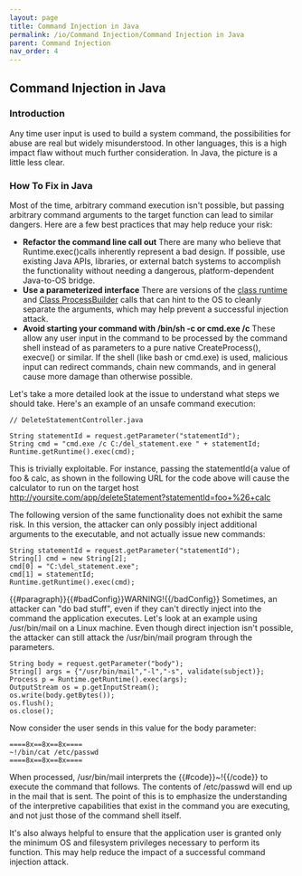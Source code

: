 ```yaml
---
layout: page
title: Command Injection in Java
permalink: /io/Command Injection/Command Injection in Java
parent: Command Injection
nav_order: 4
---
```


## Command Injection in Java 

###  Introduction 

Any time user input is used to build a system command, the possibilities for abuse are real but widely misunderstood. 
In other languages, this is a high impact flaw without much further consideration. In Java, the picture is a little less clear. 


###  How To Fix in Java

Most of the time, arbitrary command execution isn't possible, but passing arbitrary command arguments to the target function can lead to similar dangers. Here are a few best practices that may help reduce your risk:


- **Refactor the command line call out** There are many who believe that Runtime.exec()calls inherently represent a bad design. If possible, use existing Java APIs, libraries, or external batch systems to accomplish the functionality without needing a dangerous, platform-dependent Java-to-OS bridge.
- **Use a parameterized interface** There are versions of the [class runtime](https://docs.oracle.com/javase/1.5.0/docs/api/java/lang/Runtime.html) and [Class ProcessBuilder](https://docs.oracle.com/javase/1.5.0/docs/api/java/lang/ProcessBuilder.html) calls that can hint to the OS to cleanly separate the arguments, which may help prevent a successful injection attack.
- **Avoid starting your command with /bin/sh -c or cmd.exe /c** These allow any user input in the command to be processed by the command shell instead of as parameters to a pure native CreateProcess(), execve() or similar. If the shell (like bash or cmd.exe) is used, malicious input can redirect commands, chain new commands, and in general cause more damage than otherwise possible. 

Let's take a more detailed look at the issue to understand what steps we should take. Here's an example of an unsafe command execution:
```
// DeleteStatementController.java

String statementId = request.getParameter("statementId");
String cmd = "cmd.exe /c C:/del_statement.exe " + statementId;
Runtime.getRuntime().exec(cmd);
```


This is trivially exploitable. For instance, passing the statementId{a value of foo &amp; calc, as shown in the following URL for the code above will cause the calculator to run on the target host
http://yoursite.com/app/deleteStatement?statementId=foo+%26+calc 


The following version of the same functionality does not exhibit the same risk. In this version, the attacker can only possibly inject additional arguments to the executable, and not actually issue new commands:

```
String statementId = request.getParameter("statementId");
String[] cmd = new String[2];
cmd[0] = "C:\del_statement.exe";
cmd[1] = statementId;
Runtime.getRuntime().exec(cmd);
```

{{#paragraph}}{{#badConfig}}WARNING!{{/badConfig}} Sometimes, an attacker can "do bad stuff", even if they can't directly inject into the command the application executes. Let's look at an example using /usr/bin/mail on a Linux machine. Even though direct injection isn't possible, the attacker can still attack the /usr/bin/mail program through the parameters.

```
String body = request.getParameter("body");
String[] args = {"/usr/bin/mail","-l","-s", validate(subject)};
Process p = Runtime.getRuntime().exec(args);
OutputStream os = p.getInputStream();
os.write(body.getBytes());
os.flush();
os.close();
```

Now consider the user sends in this value for the body parameter:

```
====8x==8x==8x====
~!/bin/cat /etc/passwd
====8x==8x==8x====
```
 

When processed, /usr/bin/mail interprets the {{#code}}~!{{/code}} to execute the command that follows. The contents of /etc/passwd will end up in the mail that is sent. The point of this is to emphasize the understanding of the interpretive capabilities that exist in the command you are executing, and not just those of the command shell itself. 


It's also always helpful to ensure that the application user is granted only the minimum OS and filesystem privileges necessary to perform its function. This may help reduce the impact of a successful command injection attack.